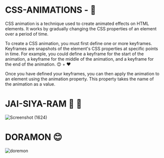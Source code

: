 # CSS-ANIMATIONS - 💃 
CSS animation is a technique used to create animated effects on HTML elements. It works by gradually changing the CSS properties of an element over a period of time.

To create a CSS animation, you must first define one or more keyframes. Keyframes are snapshots of the element's CSS properties at specific points in time. For example, you could define a keyframe for the start of the animation, a keyframe for the middle of the animation, and a keyframe for the end of the animation. 😊 + ❤️

Once you have defined your keyframes, you can then apply the animation to an element using the animation property. This property takes the name of the animation as a value.


# JAI-SIYA-RAM  🚩  🚩
![Screenshot (1624)](https://github.com/Kalyan4636/CSS-ANIMATIONS/assets/79601235/d0603083-573d-46ad-9129-d3b4b777157f)

# DORAMON 😊 
![doremon](https://github.com/Kalyan4636/CSS-ANIMATIONS-/assets/79601235/b8d4d749-0a68-4b8f-86a0-77a87d7b6a67)


